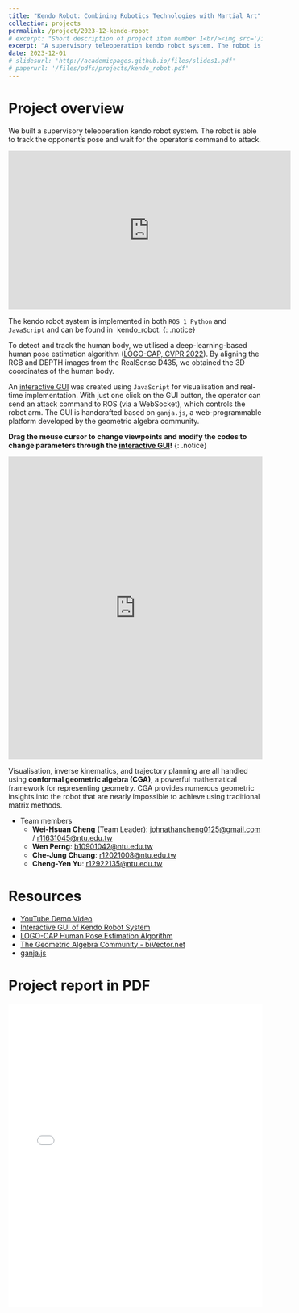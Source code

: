 ```yaml
---
title: "Kendo Robot: Combining Robotics Technologies with Martial Art"
collection: projects
permalink: /project/2023-12-kendo-robot
# excerpt: "Short description of project item number 1<br/><img src='/images/500x300.png'>"
excerpt: "A supervisory teleoperation kendo robot system. The robot is able to track the opponent’s pose and wait for the operator’s command to attack. *Robotics competition winner as a team leader in the course project of [CSIE5074](https://nol.ntu.edu.tw/nol/coursesearch/print_table.php?course_id=922%20U1070&class=&dpt_code=9210&ser_no=62682&semester=112-1&lang=CH) Robotics, offered by [Prof. Li-Chen Fu](https://www.ntueeacl.com/25351235662594525480-advisor.html) @ NTU EE*. <a href='https://github.com/wei-hsuan-cheng/kendo_robot' target='_blank' style='text-decoration: none;'><i class='fab fa-github' style=''></i><span style='margin-left: 0.13cm'>kendo_robot</span></a>"
date: 2023-12-01
# slidesurl: 'http://academicpages.github.io/files/slides1.pdf'
# paperurl: '/files/pdfs/projects/kendo_robot.pdf'
---
```


# Project overview

We built a supervisory teleoperation kendo robot system. The robot is able to track the opponent’s pose and wait for the operator’s command to attack.

<iframe width="560" height="315" 
        src="https://www.youtube.com/embed/9ygvFLr1BNQ" 
        frameborder="0" 
        allow="accelerometer; autoplay; encrypted-media; gyroscope; picture-in-picture" 
        allowfullscreen>
</iframe>


The kendo robot system is implemented in both  ``ROS 1 Python`` and ``JavaScript`` and can be found in <a href='https://github.com/wei-hsuan-cheng/kendo_robot' target='_blank' style='text-decoration: none;'><i class='fab fa-github' style=''></i><span style='margin-left: 0.13cm'>kendo_robot</span></a>.
{: .notice}

To detect and track the human body, we utilised a deep-learning-based human pose estimation algorithm ([LOGO-CAP, CVPR 2022](https://github.com/cherubicXN/logocap)). By aligning the RGB and DEPTH images from the RealSense D435, we obtained the 3D coordinates of the human body.

An [interactive GUI] was created using `JavaScript` for visualisation and real-time implementation. With just one click on the GUI button, the operator can send an attack command to ROS (via a WebSocket), which controls the robot arm. The GUI is handcrafted based on `ganja.js`, a web-programmable platform developed by the geometric algebra community.

**Drag the mouse cursor to change viewpoints and modify the codes to change parameters through the [interactive GUI]!**
{: .notice}

<iframe src="https://enkimute.github.io/ganja.js/examples/coffeeshop.html#ZAxvNkQ7x" width="100%" height="600px" frameborder="0"></iframe>


Visualisation, inverse kinematics, and trajectory planning are all handled using **conformal geometric algebra (CGA)**, a powerful mathematical framework for representing geometry. CGA provides numerous geometric insights into the robot that are nearly impossible to achieve using traditional matrix methods.

- Team members
  - **Wei-Hsuan Cheng** (Team Leader): <a href="mailto:johnathancheng0125@gmail.com">johnathancheng0125@gmail.com</a> / <a href="mailto:r11631045@ntu.edu.tw">r11631045@ntu.edu.tw</a>
  - **Wen Perng**: <a href="mailto:b10901042@ntu.edu.tw">b10901042@ntu.edu.tw</a>
  - **Che-Jung Chuang**: <a href="mailto:r12021008@ntu.edu.tw">r12021008@ntu.edu.tw</a>
  - **Cheng-Yen Yu**: <a href="mailto:r12922135@ntu.edu.tw">r12922135@ntu.edu.tw</a>


# Resources

- [YouTube Demo Video](https://www.youtube.com/watch?v=9ygvFLr1BNQ)
- [Interactive GUI of Kendo Robot System](https://enkimute.github.io/ganja.js/examples/coffeeshop.html#ZAxvNkQ7x)
- [LOGO-CAP Human Pose Estimation Algorithm](https://github.com/cherubicXN/logocap)
- [The Geometric Algebra Community - biVector.net](https://bivector.net/)
- [ganja.js](https://github.com/enkimute/ganja.js?files=1)


# Project report in PDF

<embed src="/files/pdfs/projects/kendo_robot.pdf" type="application/pdf" width="100%" height="600px" />

[kendo_robot]: https://github.com/wei-hsuan-cheng/kendo_robot
[interactive GUI]: https://enkimute.github.io/ganja.js/examples/coffeeshop.html#ZAxvNkQ7x

